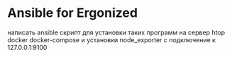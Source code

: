 # Ansible for Ergonized
написать ansible скрипт для установки таких программ на сервер
htop
docker
docker-compose
и установки node_exporter c подключение к 127.0.0.1:9100
